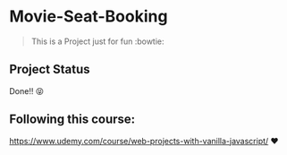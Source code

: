 # Movie-Seat-Booking

> This is a Project just for fun :bowtie:

## Project Status
Done!! :stuck_out_tongue_closed_eyes:

## Following this course:
https://www.udemy.com/course/web-projects-with-vanilla-javascript/ :heart:

